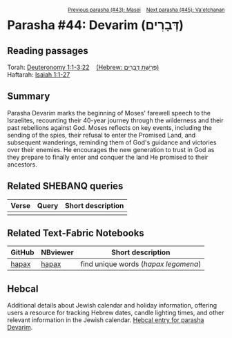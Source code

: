 <span style="float: right;"><sup> <a href="../43%20-%20Masei">Previous parasha (#43): Masei</a> &nbsp;&nbsp; <a href="../45%20-%20Va'etchanan">Next parasha (#45): Va'etchanan</a></sup></span>

# Parasha #44: Devarim (דְּבָרִים)

## Reading passages

Torah: <a href="https://www.stepbible.org/?q=version=NASB2020|reference=Deut.1:1-3:22&options=HNVUG" target="_blank">Deuteronomy 1:1-3:22</a> &nbsp;&nbsp; <a href="https://tikkun.io/#/p/devarim" target="_blank">(Hebrew: פָּרָשַׁת דְּבָרִים)</a><br>
Haftarah: 
<a href="https://www.stepbible.org/?q=version=NASB2020|reference=Is.1:1-27&options=HNVUG" target="_blank">Isaiah 1:1-27</a>

## Summary

Parasha Devarim marks the beginning of Moses' farewell speech to the Israelites, recounting their 40-year journey through the wilderness and their past rebellions against God. Moses reflects on key events, including the sending of the spies, their refusal to enter the Promised Land, and subsequent wanderings, reminding them of God's guidance and victories over their enemies. He encourages the new generation to trust in God as they prepare to finally enter and conquer the land He promised to their ancestors.

## Related SHEBANQ queries

Verse | Query | Short description
--- | --- | --- 
||

## Related Text-Fabric Notebooks

GitHub | NBviewer | Short description
---|---|---
[hapax](hapax.ipynb) | <a href="https://nbviewer.org/github/tonyjurg/Parashot/blob/main/WeeklyParasha/44%20-%20Devarim/hapax.ipynb" target="_blank">hapax</a> | find unique words (*hapax legomena*)

## Hebcal

Additional details about Jewish calendar and holiday information, offering users a resource for tracking Hebrew dates, candle lighting times, and other relevant information in the Jewish calendar. <a href="https://www.hebcal.com/sedrot/devarim" target="_blank">Hebcal entry for parasha Devarim</a>.
